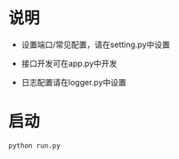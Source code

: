 # 说明

- 设置端口/常见配置，请在setting.py中设置

- 接口开发可在app.py中开发

- 日志配置请在logger.py中设置

# 启动

`python run.py`


